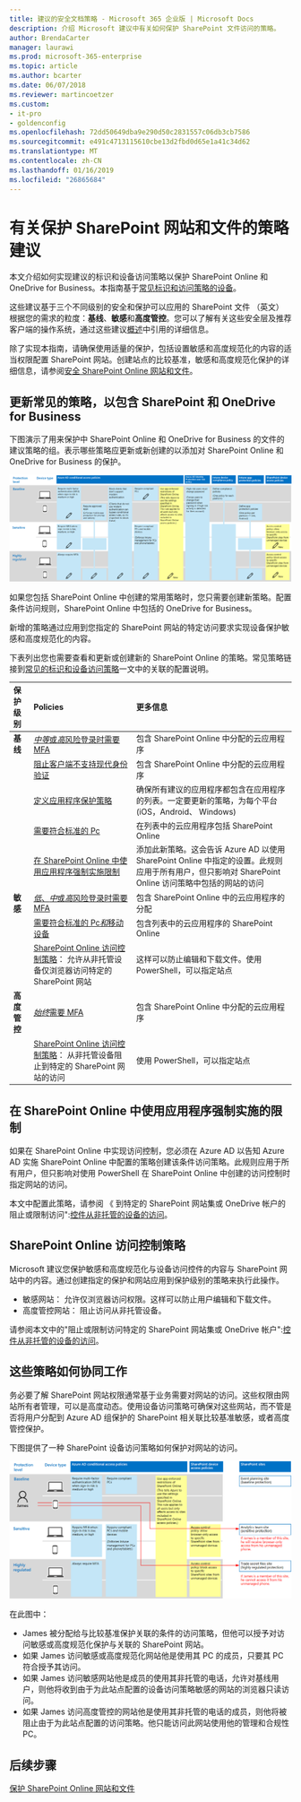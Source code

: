 ```yaml
---
title: 建议的安全文档策略 - Microsoft 365 企业版 | Microsoft Docs
description: 介绍 Microsoft 建议中有关如何保护 SharePoint 文件访问的策略。
author: BrendaCarter
manager: laurawi
ms.prod: microsoft-365-enterprise
ms.topic: article
ms.author: bcarter
ms.date: 06/07/2018
ms.reviewer: martincoetzer
ms.custom:
- it-pro
- goldenconfig
ms.openlocfilehash: 72dd50649dba9e290d50c2831557c06db3cb7586
ms.sourcegitcommit: e491c4713115610cbe13d2fbd0d65e1a41c34d62
ms.translationtype: MT
ms.contentlocale: zh-CN
ms.lasthandoff: 01/16/2019
ms.locfileid: "26865684"
---
```

# <a name="policy-recommendations-for-securing-sharepoint-sites-and-files"></a>有关保护 SharePoint 网站和文件的策略建议
本文介绍如何实现建议的标识和设备访问策略以保护 SharePoint Online 和 OneDrive for Business。本指南基于[常见标识和访问策略的设备](identity-access-policies.md)。 

这些建议基于三个不同级别的安全和保护可以应用的 SharePoint 文件 （英文） 根据您的需求的粒度：**基线**、**敏感**和**高度管控**。您可以了解有关这些安全层及推荐客户端的操作系统，通过这些建议[概述](microsoft-365-policies-configurations.md)中引用的详细信息。

除了实现本指南，请确保使用适量的保护，包括设置敏感和高度规范化的内容的适当权限配置 SharePoint 网站。创建站点的比较基准，敏感和高度规范化保护的详细信息，请参阅[安全 SharePoint Online 网站和文件](https://docs.microsoft.com/office365/enterprise/secure-sharepoint-online-sites-and-files)。 

## <a name="updating-common-policies-to-include-sharepoint-and-onedrive-for-business"></a>更新常见的策略，以包含 SharePoint 和 OneDrive for Business
下图演示了用来保护中 SharePoint Online 和 OneDrive for Business 的文件的建议策略的组。表示哪些策略应更新或新创建的以添加对 SharePoint Online 和 OneDrive for Business 的保护。

![SharePoint Online 和 OneDrive 策略的摘要。](../images/identity-access-ruleset-sharepoint.png)

如果您包括 SharePoint Online 中创建的常用策略时，您只需要创建新策略。配置条件访问规则，SharePoint Online 中包括的 OneDrive for Business。

新增的策略通过应用到您指定的 SharePoint 网站的特定访问要求实现设备保护敏感和高度规范化的内容。 

下表列出您也需要查看和更新或创建新的 SharePoint Online 的策略。常见策略链接到[常见的标识和设备访问策略](identity-access-policies.md)一文中的关联的配置说明。


|保护级别|Policies|更多信息|
|:---------------|:-------|:----------------|
|**基线**|[*中等*或*高*风险登录时需要 MFA](identity-access-policies.md#require-mfa-based-on-sign-in-risk)|包含 SharePoint Online 中分配的云应用程序|
|        |[阻止客户端不支持现代身份验证](identity-access-policies.md#block-clients-that-dont-support-modern-authentication)|包含 SharePoint Online 中分配的云应用程序|
|        |[定义应用程序保护策略](identity-access-policies.md#define-app-protection-policies)|确保所有建议的应用程序都包含在应用程序的列表。一定要更新的策略，为每个平台 (iOS，Android、 Windows)|
|        |[需要符合标准的 Pc](identity-access-policies.md#require-compliant-pcs-but-not-compliant-phones-and-tablets)|在列表中的云应用程序包括 SharePoint Online|
|        |[在 SharePoint Online 中使用应用程序强制实施限制](#use-app-enforced-restrictions-in-sharepoint-online)|添加此新策略。这会告诉 Azure AD 以使用 SharePoint Online 中指定的设置。此规则应用于所有用户，但只影响对 SharePoint Online 访问策略中包括的网站的访问|
|**敏感**|[*低*、*中*或*高*风险登录时需要 MFA](identity-access-policies.md#require-mfa-based-on-sign-in-risk)|包含 SharePoint Online 中的云应用程序的分配|
|         |[需要符合标准的 Pc*和*移动设备](identity-access-policies.md#require-compliant-pcs-and-mobile-devices)|包含列表中的云应用程序的 SharePoint Online|
||[SharePoint Online 访问控制策略](#sharepoint-online-access-control-policies)： 允许从非托管设备仅浏览器访问特定的 SharePoint 网站|这样可以防止编辑和下载文件。使用 PowerShell，可以指定站点|
|**高度管控**|[*始终*需要 MFA](identity-access-policies.md#require-mfa-based-on-sign-in-risk)|包含 SharePoint Online 中分配的云应用程序|
||[SharePoint Online 访问控制策略](#use-app-enforced-restrictions-in-sharepoint-online)： 从非托管设备阻止到特定的 SharePoint 网站的访问|使用 PowerShell，可以指定站点|

## <a name="use-app-enforced-restrictions-in-sharepoint-online"></a>在 SharePoint Online 中使用应用程序强制实施的限制
如果在 SharePoint Online 中实现访问控制，您必须在 Azure AD 以告知 Azure AD 实施 SharePoint Online 中配置的策略创建该条件访问策略。此规则应用于所有用户，但只影响对使用 PowerShell 在 SharePoint Online 中创建的访问控制时指定网站的访问。

本文中配置此策略，请参阅 《 到特定的 SharePoint 网站集或 OneDrive 帐户的阻止或限制访问":[控件从非托管的设备的访问](https://support.office.com/article/Control-access-from-unmanaged-devices-5ae550c4-bd20-4257-847b-5c20fb053622)。


## <a name="sharepoint-online-access-control-policies"></a>SharePoint Online 访问控制策略
Microsoft 建议您保护敏感和高度规范化与设备访问控件的内容与 SharePoint 网站中的内容。通过创建指定的保护和网站应用到保护级别的策略来执行此操作。 
- 敏感网站： 允许仅浏览器访问权限。这样可以防止用户编辑和下载文件。
- 高度管控网站： 阻止访问从非托管设备。

请参阅本文中的"阻止或限制访问特定的 SharePoint 网站集或 OneDrive 帐户":[控件从非托管的设备的访问](https://support.office.com/article/Control-access-from-unmanaged-devices-5ae550c4-bd20-4257-847b-5c20fb053622)。 

## <a name="how-these-policies-work-together"></a>这些策略如何协同工作
务必要了解 SharePoint 网站权限通常基于业务需要对网站的访问。这些权限由网站所有者管理，可以是高度动态。使用设备访问策略可确保对这些网站，而不管是否将用户分配到 Azure AD 组保护的 SharePoint 相关联比较基准敏感，或者高度管控保护。 

下图提供了一种 SharePoint 设备访问策略如何保护对网站的访问。

![SharePoint 设备访问策略如何保护网站](../images/SharePoint-rules-scenario.png)

在此图中：
- James 被分配给与比较基准保护关联的条件的访问策略，但他可以授予对访问敏感或高度规范化保护与关联的 SharePoint 网站。 
- 如果 James 访问敏感或高度规范化网站他是使用其 PC 的成员，只要其 PC 符合授予其访问。
- 如果 James 访问敏感网站他是成员的使用其非托管的电话，允许对基线用户，则他将收到由于为此站点配置的设备访问策略敏感的网站的浏览器只读访问。 
- 如果 James 访问高度管控的网站他是使用其非托管的电话的成员，则他将被阻止由于为此站点配置的访问策略。他只能访问此网站使用他的管理和合规性 PC。


<!---
##Block access to content from unmanaged devices (SharePoint admin center)
In the case of SharePoint Online, when a conditional access policy is applied to enforce Intune app protection policies, this might not apply to all applications that access SharePoint Online. Some applications, such as Exchange, have access to some SharePoint resources. For example, Exchange allows attaching SharePoint files by default. Conditional access policies applied to SharePoint Online will not restrict this access. 

To ensure baseline protection is applied uniformly, regardless of which service is accessing SharePoint Online and OneDrive for Business, configure access controls directly in SharePoint admin center. We recommend you configure the following:
- Block access from unmanaged devices. This includes devices that aren't compliant or joined to a domain. 
- Block access from app that don't use modern authentication.

See [Control access from unmanaged devices](https://support.office.com/article/Control-access-from-unmanaged-devices-5ae550c4-bd20-4257-847b-5c20fb053622).
-->



## <a name="next-steps"></a>后续步骤
[保护 SharePoint Online 网站和文件](https://docs.microsoft.com/office365/enterprise/secure-sharepoint-online-sites-and-files)
